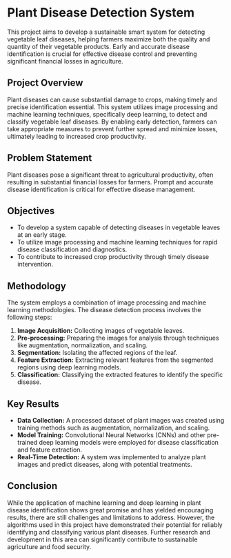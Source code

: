 # Plant Disease Detection System

This project aims to develop a sustainable smart system for detecting vegetable leaf diseases, helping farmers maximize both the quality and quantity of their vegetable products.  Early and accurate disease identification is crucial for effective disease control and preventing significant financial losses in agriculture.

## Project Overview

Plant diseases can cause substantial damage to crops, making timely and precise identification essential. This system utilizes image processing and machine learning techniques, specifically deep learning, to detect and classify vegetable leaf diseases.  By enabling early detection, farmers can take appropriate measures to prevent further spread and minimize losses, ultimately leading to increased crop productivity.

## Problem Statement

Plant diseases pose a significant threat to agricultural productivity, often resulting in substantial financial losses for farmers.  Prompt and accurate disease identification is critical for effective disease management.

## Objectives

* To develop a system capable of detecting diseases in vegetable leaves at an early stage.
* To utilize image processing and machine learning techniques for rapid disease classification and diagnostics.
* To contribute to increased crop productivity through timely disease intervention.

## Methodology

The system employs a combination of image processing and machine learning methodologies.  The disease detection process involves the following steps:

1. **Image Acquisition:**  Collecting images of vegetable leaves.
2. **Pre-processing:** Preparing the images for analysis through techniques like augmentation, normalization, and scaling.
3. **Segmentation:** Isolating the affected regions of the leaf.
4. **Feature Extraction:**  Extracting relevant features from the segmented regions using deep learning models.
5. **Classification:** Classifying the extracted features to identify the specific disease.

## Key Results

* **Data Collection:**  A processed dataset of plant images was created using training methods such as augmentation, normalization, and scaling.
* **Model Training:** Convolutional Neural Networks (CNNs) and other pre-trained deep learning models were employed for disease classification and feature extraction.
* **Real-Time Detection:** A system was implemented to analyze plant images and predict diseases, along with potential treatments.

## Conclusion

While the application of machine learning and deep learning in plant disease identification shows great promise and has yielded encouraging results, there are still challenges and limitations to address.  However, the algorithms used in this project have demonstrated their potential for reliably identifying and classifying various plant diseases.  Further research and development in this area can significantly contribute to sustainable agriculture and food security.
